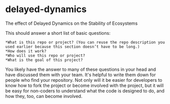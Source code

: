 # delayed-dynamics
The effect of Delayed Dynamics on the Stability of Ecosystems


This should answer a short list of basic questions:

    *What is this repo or project? (You can reuse the repo description you used earlier because this section doesn’t have to be long.)
    *How does it work?
    *Who will use this repo or project?
    *What is the goal of this project?

You likely have the answer to many of these questions in your head and have discussed them with your team. It's helpful to write them down for people who find your repository. Not only will it be easier for developers to know how to fork the project or become involved with the project, but it will be easy for non-coders to understand what the code is designed to do, and how they, too, can become involved.
